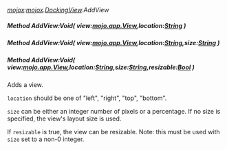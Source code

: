 _[mojox](../../modules/mojox/mojox-module.md):[mojox](../../modules/mojox/mojox-module.md).[DockingView](../../modules/mojox/mojox-dockingview.md).AddView_
##### Method AddView:Void( view:[mojo.app.View](../../modules/mojo/mojo-app-view.md),location:[String](../../modules/wonkey/wonkey-types-string.md) )
##### Method AddView:Void( view:[mojo.app.View](../../modules/mojo/mojo-app-view.md),location:[String](../../modules/wonkey/wonkey-types-string.md),size:[String](../../modules/wonkey/wonkey-types-string.md) )
##### Method AddView:Void( view:[mojo.app.View](../../modules/mojo/mojo-app-view.md),location:[String](../../modules/wonkey/wonkey-types-string.md),size:[String](../../modules/wonkey/wonkey-types-string.md),resizable:[Bool](../../modules/wonkey/wonkey-types-bool.md) )
Adds a view.

`location` should be one of "left", "right", "top", "bottom".

`size` can be either an integer number of pixels or a percentage. If no size is specified, the view's layout size is used.

If `resizable` is true, the view can be resizable. Note: this must be used with `size` set to a non-0 integer.

